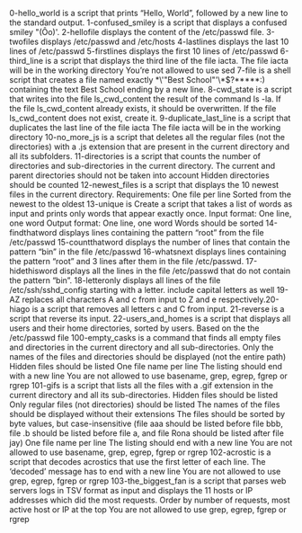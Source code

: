 0-hello_world is  a script that prints “Hello, World”, followed by a new line to the standard output.
1-confused_smiley is a script that displays a confused smiley "(Ôo)'.
2-hellofile displays the content of the /etc/passwd file.
3-twofiles displays /etc/passwd and /etc/hosts
4-lastlines displays the last 10 lines of /etc/passwd
5-firstlines displays the first 10 lines of /etc/passwd
6-third_line is a script that displays the third line of the file iacta.
The file iacta will be in the working directory
You’re not allowed to use sed
7-file is a shell script that creates a file named exactly \*\\'"Best School"\'\\*$\?\*\*\*\*\*:) containing the text Best School ending by a new line.
8-cwd_state is a script that writes into the file ls_cwd_content the result of the command ls -la. If the file ls_cwd_content already exists, it should be overwritten. If the file ls_cwd_content does not exist, create it.
9-duplicate_last_line is a script that duplicates the last line of the file iacta
The file iacta will be in the working directory
10-no_more_js is a script that deletes all the regular files (not the directories) with a .js extension that are present in the current directory and all its subfolders.
11-directories is a script that counts the number of directories and sub-directories in the current directory.
The current and parent directories should not be taken into account
Hidden directories should be counted
12-newest_files is  a script that displays the 10 newest files in the current directory.
Requirements:
One file per line
Sorted from the newest to the oldest
13-unique is Create a script that takes a list of words as input and prints only words that appear exactly once.
Input format: One line, one word
Output format: One line, one word
Words should be sorted
14-findthatword displays lines containing the pattern “root” from the file /etc/passwd
15-countthatword displays the number of lines that contain the pattern “bin” in the file /etc/passwd
16-whatsnext displays lines containing the pattern “root” and 3 lines after them in the file /etc/passwd.
17-hidethisword displays all the lines in the file /etc/passwd that do not contain the pattern “bin”.
18-letteronly displays  all lines of the file /etc/ssh/sshd_config starting with a letter.
include capital letters as well
19-AZ replaces all characters A and c from input to Z and e respectively.20-hiago is a script that removes all letters c and C from input.
21-reverse is a script that reverse its input.
22-users_and_homes is a script that displays all users and their home directories, sorted by users.
Based on the the /etc/passwd file
100-empty_casks is a command that finds all empty files and directories in the current directory and all sub-directories.
Only the names of the files and directories should be displayed (not the entire path)
Hidden files should be listed
One file name per line
The listing should end with a new line
You are not allowed to use basename, grep, egrep, fgrep or rgrep
101-gifs is a script that lists all the files with a .gif extension in the current directory and all its sub-directories.
Hidden files should be listed
Only regular files (not directories) should be listed
The names of the files should be displayed without their extensions
The files should be sorted by byte values, but case-insensitive (file aaa should be listed before file bbb, file .b should be listed before file a, and file Rona should be listed after file jay)
One file name per line
The listing should end with a new line
You are not allowed to use basename, grep, egrep, fgrep or rgrep
102-acrostic is a script that decodes acrostics that use the first letter of each line.
The ‘decoded’ message has to end with a new line
You are not allowed to use grep, egrep, fgrep or rgrep
103-the_biggest_fan is a script that parses web servers logs in TSV format as input and displays the 11 hosts or IP addresses which did the most requests.
Order by number of requests, most active host or IP at the top
You are not allowed to use grep, egrep, fgrep or rgrep

